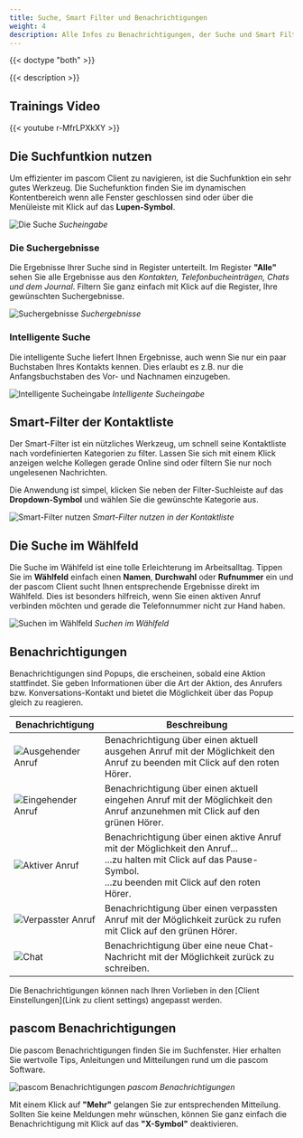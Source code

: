 ```yaml
---
title: Suche, Smart Filter und Benachrichtigungen
weight: 4
description: Alle Infos zu Benachrichtigungen, der Suche und Smart Filter im pascom Client
---
```


{{< doctype "both" >}}
 
{{< description >}}

## Trainings Video

{{< youtube r-MfrLPXkXY >}} 


## Die Suchfuntkion nutzen

Um effizienter im pascom Client zu navigieren, ist die Suchfunktion ein sehr gutes Werkzeug. Die Suchefunktion finden Sie im dynamischen Kontentbereich wenn alle Fenster geschlossen sind oder über die Menüleiste mit Klick auf das **Lupen-Symbol**.

![Die Suche](search_input.jpg)
*Sucheingabe*
</br>

### Die Suchergebnisse

Die Ergebnisse Ihrer Suche sind in Register unterteilt. Im Register **"Alle"** sehen Sie alle Ergebnisse aus den *Kontakten, Telefonbucheinträgen, Chats und dem Journal*. Filtern Sie ganz einfach mit Klick auf die Register, Ihre gewünschten Suchergebnisse.

![Suchergebnisse](search_results.de.jpg)
*Suchergebnisse*
</br>

### Intelligente Suche

Die intelligente Suche liefert Ihnen Ergebnisse, auch wenn Sie nur ein paar Buchstaben Ihres Kontakts kennen. Dies erlaubt es z.B. nur die Anfangsbuchstaben des Vor- und Nachnamen einzugeben.


![Intelligente Sucheingabe](search_intelligent.jpg)
*Intelligente Sucheingabe*
</br>

## Smart-Filter der Kontaktliste

Der Smart-Filter ist ein nützliches Werkzeug, um schnell seine Kontaktliste nach vordefinierten Kategorien zu filter. Lassen Sie sich mit einem Klick anzeigen welche Kollegen gerade Online sind oder filtern Sie nur noch ungelesenen Nachrichten.

Die Anwendung ist simpel, klicken Sie neben der Filter-Suchleiste auf das **Dropdown-Symbol** und wählen Sie die gewünschte Kategorie aus.

![Smart-Filter nutzen](smartfilter.de.jpg)
*Smart-Filter nutzen in der Kontaktliste*
</br>

## Die Suche im Wählfeld

Die Suche im Wählfeld ist eine tolle Erleichterung im Arbeitsalltag. Tippen Sie im **Wählfeld** einfach einen **Namen**, **Durchwahl** oder **Rufnummer** ein und der pascom Client sucht Ihnen entsprechende Ergebnisse direkt im Wählfeld. Dies ist besonders hilfreich, wenn Sie einen aktiven Anruf verbinden möchten und gerade die Telefonnummer nicht zur Hand haben. 

![Suchen im Wählfeld](search_dialpad.jpg)
*Suchen im Wählfeld*
</br>

## Benachrichtigungen

Benachrichtigungen sind Popups, die erscheinen, sobald eine Aktion stattfindet. Sie geben Informationen über die Art der Aktion, des Anrufers bzw. Konversations-Kontakt und bietet die Möglichkeit über das Popup gleich zu reagieren.


|Benachrichtigung|Beschreibung|
|---|---|
|![Ausgehender Anruf](notification_outbound_call.de.png)|Benachrichtigung über einen aktuell ausgehen Anruf mit der Möglichkeit den Anruf zu beenden mit Click auf den roten Hörer.|
|![Eingehender Anruf](notification_inbound_call.de.png)|Benachrichtigung über einen aktuell eingehen Anruf mit der Möglichkeit den Anruf anzunehmen mit Click auf den grünen Hörer.|
|![Aktiver Anruf](notification_active_call.de.png)|Benachrichtigung über einen aktive Anruf mit der Möglichkeit den Anruf...<br>...zu halten mit Click auf das Pause-Symbol.<br>...zu beenden mit Click auf den roten Hörer.|
|![Verpasster Anruf](notification_missed_call.de.png)|Benachrichtigung über einen verpassten Anruf mit der Möglichkeit zurück zu rufen mit Click auf den grünen Hörer.|
|![Chat](notification_chat.de.png)|Benachrichtigung über eine neue Chat-Nachricht mit der Möglichkeit zurück zu schreiben.|

Die Benachrichtigungen können nach Ihren Vorlieben in den [Client Einstellungen](Link zu client settings) angepasst werden.

## pascom Benachrichtigungen

Die pascom Benachrichtigungen finden Sie im Suchfenster. Hier erhalten Sie wertvolle Tips, Anleitungen und Mitteilungen rund um die pascom Software.

![pascom Benachrichtigungen](pascom_notifications.de.jpg)
*pascom Benachrichtigungen*
</br>

Mit einem Klick auf **"Mehr"** gelangen Sie zur entsprechenden Mitteilung. Sollten Sie keine Meldungen mehr wünschen, können Sie ganz einfach die Benachrichtigung mit Klick auf das **"X-Symbol"** deaktivieren.